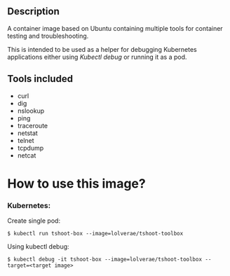 ## Description
A container image based on Ubuntu containing multiple tools for container testing and troubleshooting. 

This is intended to be used as a helper for debugging Kubernetes applications either using *Kubectl debug* or running it as a pod.

## Tools included
* curl
* dig
* nslookup
* ping
* traceroute
* netstat
* telnet 
* tcpdump
* netcat 

# How to use this image? 

### Kubernetes:

Create single pod:
```
$ kubectl run tshoot-box --image=lolverae/tshoot-toolbox
```
Using kubectl debug:
```
$ kubectl debug -it tshoot-box --image=lolverae/tshoot-toolbox --target=<target image>
```

